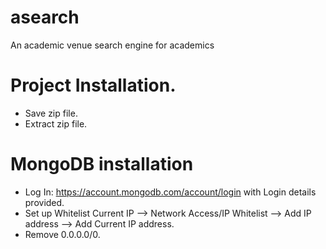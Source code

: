# asearch
An academic venue search engine for academics

# Project Installation.
- Save zip file.
- Extract zip file.



# MongoDB installation

- Log In: https://account.mongodb.com/account/login with Login details provided.
- Set up Whitelist Current IP --> Network Access/IP Whitelist --> Add IP address --> Add Current IP address.
- Remove 0.0.0.0/0.


